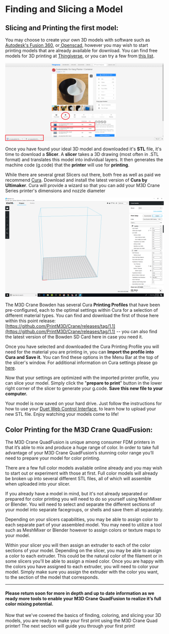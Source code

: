 # Finding and Slicing a Model

## Slicing and Printing the first model: <a id="gmail-slicing-and-printing-the-first-model"></a>

You may choose to create your own 3D models with software such as [Autodesk's Fusion 360](https://www.autodesk.com/products/fusion-360/overview), or[ Openscad](http://www.openscad.org/downloads.html), however you may wish to start printing models that are already available for download. You can find free models for 3D printing at [Thingiverse](https://www.thingiverse.com/), or you can try a few from [this list](https://all3dp.com/1/free-stl-files-3d-printer-models-3d-print-files-stl-download/).

![](../.gitbook/assets/image%20%285%29.png)

Once you have found your ideal 3D model and downloaded it's **STL** file, it's time to download a **Slicer**. A **slicer** takes a 3D drawing \(most often in .STL format\) and translates this model into individual layers. It then generates the machine code \(g.code\) that the **printer** will use for **printing**.

While there are several great Slicers out there, both free as well as paid we recommend [Cura](https://ultimaker.com/en/products/ultimaker-cura-software). Download and install the latest version of **Cura by Ultimaker**. Cura will provide a wizard so that you can add your M3D Crane Series printer's dimensions and nozzle diameter

![Cura](../.gitbook/assets/cura1.png)

The M3D Crane Bowden has several Cura **Printing Profiles** that have been pre-configured, each to the optimal settings within Cura for a selection of different material types. You can find and download the first of those here within this point release:  [https://github.com/PrintM3D/Crane/releases/tag/1.1](https://github.com/PrintM3D/Crane/releases/tag/1.1) -- you can also find the latest version of the Bowden SD Card here in case you need it.

Once you have selected and downloaded the Cura Printing Profile you will need for the material you are printing in, you can **Import the profile into Cura and Save it.** You can find these options in the Menu Bar at the top of the slicer's window. For additional information on Cura settings please go [here](https://ultimaker.com/en/products/ultimaker-cura-software).

Now that your settings are optimized with the imported printer profile, you can slice your model. Simply click the "**prepare to print**" button in the lower right corner of the slicer to generate your g.code. **Save this new file to your computer.** 

Your model is now saved on your hard drive. Just follow the instructions for how to use your [Duet Web Control Interface](https://crane.printm3d.com/~/drafts/-LMGnnAn5_tvVgYh8GkJ/primary/v/master/duet-web-interface-new), to learn how to upload your new STL file. Enjoy watching your models come to life! 

## **Color Printing for the M3D Crane QuadFusion:**

The M3D Crane QuadFusion is unique among consumer FDM printers in that it’s able to mix and produce a huge range of color. In order to take full advantage of your M3D Crane QuadFusion’s stunning color range you’ll need to prepare your model for color printing.  


There are a few full color models available online already and you may wish to start out or experiment with those at first. Full color models will already be broken up into several different STL files, all of which will assemble when uploaded into your slicer.  

If you already have a model in mind, but it's not already separated or prepared for color printing you will need to do so yourself using MeshMixer or Blender. You will need to select and separate the different sections of your model into separate facegroups, or shells and save them all separately. 

Depending on your slicers capabilities, you may be able to assign color to each separate part of your assembled model. You may need to utilize a tool such as MeshMixer or Blender however to assign colors or texture maps to your model.

Within your slicer you will then assign an extruder to each of the color sections of your model. Depending on the slicer, you may be able to assign a color to each extruder. This could be the natural color of the filament or in some slicers you'll be able to assign a mixed color. Once you are happy with the colors you have assigned to each extruder, you will need to color your model. Simply make sure you assign the extruder with the color you want, to the section of the model that corresponds.    
****

#### **Please return soon for more in depth and up to date information as we ready more tools to enable your M3D Crane QuadFusion to realize it’s full color mixing potential.**    

Now that we've covered the basics of finding, coloring, and slicing your 3D models, you are ready to make your first print using the M3D Crane Quad printer! The next section will guide you through your first print!    


